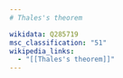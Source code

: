 ```yaml
---
# Thales's theorem

wikidata: Q285719
msc_classification: "51"
wikipedia_links:
  - "[[Thales's theorem]]"
---
```

